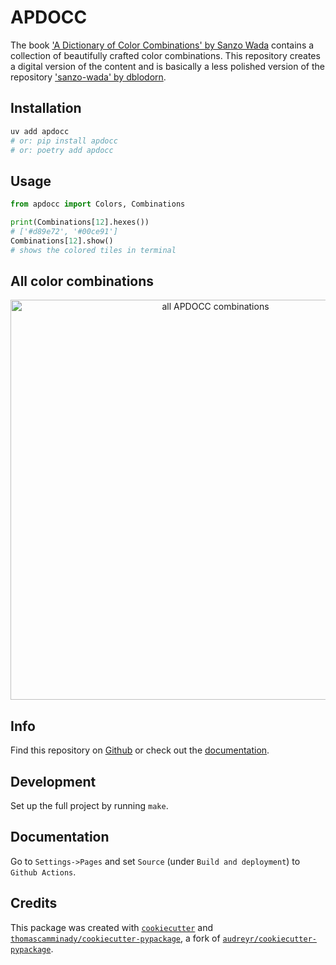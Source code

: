 # APDOCC

The book ['A Dictionary of Color Combinations' by Sanzo Wada](https://www.amazon.com/Dictionary-Color-Combinations-Various/dp/4861522471) contains a collection of beautifully crafted color combinations.
This repository creates a digital version of the content and is basically a less polished version of the repository ['sanzo-wada' by dblodorn](https://github.com/dblodorn/sanzo-wada).

## Installation

```bash
uv add apdocc
# or: pip install apdocc
# or: poetry add apdocc
```

## Usage

```python
from apdocc import Colors, Combinations

print(Combinations[12].hexes())
# ['#d89e72', '#00ce91']
Combinations[12].show()
# shows the colored tiles in terminal
```

## All color combinations

<p align="center">
  <img src="docs/combos.svg" width="640" alt="all APDOCC combinations">
</p>

## Info

Find this repository on [Github](https://github.com/thomascamminady/apdocc) or check out the [documentation](https://thomascamminady.github.io/apdocc).

## Development

Set up the full project by running `make`.

## Documentation

Go to `Settings->Pages` and set `Source` (under `Build and deployment`) to `Github Actions`.

## Credits

This package was created with [`cookiecutter`](https://github.com/audreyr/cookiecutter) and [`thomascamminady/cookiecutter-pypackage`](https://github.com/thomascamminady/cookiecutter-pypackage), a fork of [`audreyr/cookiecutter-pypackage`](https://github.com/audreyr/cookiecutter-pypackage).

```

```
